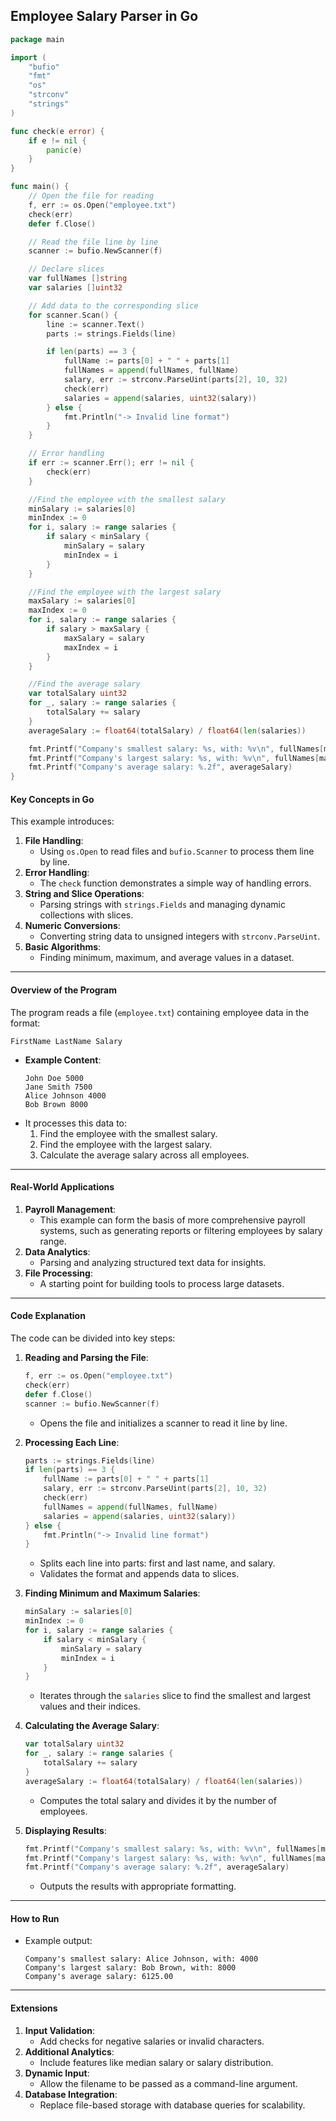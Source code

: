 ## **Employee Salary Parser in Go**

```go
package main

import (
	"bufio"
	"fmt"
	"os"
	"strconv"
	"strings"
)

func check(e error) {
	if e != nil {
		panic(e)
	}
}

func main() {
	// Open the file for reading
	f, err := os.Open("employee.txt")
	check(err)
	defer f.Close()

	// Read the file line by line
	scanner := bufio.NewScanner(f)

	// Declare slices
	var fullNames []string
	var salaries []uint32

	// Add data to the corresponding slice
	for scanner.Scan() {
		line := scanner.Text()
		parts := strings.Fields(line)

		if len(parts) == 3 {
			fullName := parts[0] + " " + parts[1]
			fullNames = append(fullNames, fullName)
			salary, err := strconv.ParseUint(parts[2], 10, 32)
			check(err)
			salaries = append(salaries, uint32(salary))
		} else {
			fmt.Println("-> Invalid line format")
		}
	}

	// Error handling
	if err := scanner.Err(); err != nil {
		check(err)
	}

	//Find the employee with the smallest salary
	minSalary := salaries[0]
	minIndex := 0
	for i, salary := range salaries {
		if salary < minSalary {
			minSalary = salary
			minIndex = i
		}
	}

	//Find the employee with the largest salary
	maxSalary := salaries[0]
	maxIndex := 0
	for i, salary := range salaries {
		if salary > maxSalary {
			maxSalary = salary
			maxIndex = i
		}
	}

	//Find the average salary
	var totalSalary uint32
	for _, salary := range salaries {
		totalSalary += salary
	}
	averageSalary := float64(totalSalary) / float64(len(salaries))

	fmt.Printf("Company's smallest salary: %s, with: %v\n", fullNames[minIndex], minSalary)
	fmt.Printf("Company's largest salary: %s, with: %v\n", fullNames[maxIndex], maxSalary)
	fmt.Printf("Company's average salary: %.2f", averageSalary)
}
```

#### **Key Concepts in Go**
This example introduces:
1. **File Handling**:
   - Using `os.Open` to read files and `bufio.Scanner` to process them line by line.
2. **Error Handling**:
   - The `check` function demonstrates a simple way of handling errors.
3. **String and Slice Operations**:
   - Parsing strings with `strings.Fields` and managing dynamic collections with slices.
4. **Numeric Conversions**:
   - Converting string data to unsigned integers with `strconv.ParseUint`.
5. **Basic Algorithms**:
   - Finding minimum, maximum, and average values in a dataset.

---

#### **Overview of the Program**
The program reads a file (`employee.txt`) containing employee data in the format:
```
FirstName LastName Salary
```
- **Example Content**:
  ```
  John Doe 5000
  Jane Smith 7500
  Alice Johnson 4000
  Bob Brown 8000
  ```
- It processes this data to:
  1. Find the employee with the smallest salary.
  2. Find the employee with the largest salary.
  3. Calculate the average salary across all employees.

---

#### **Real-World Applications**
1. **Payroll Management**:
   - This example can form the basis of more comprehensive payroll systems, such as generating reports or filtering employees by salary range.
2. **Data Analytics**:
   - Parsing and analyzing structured text data for insights.
3. **File Processing**:
   - A starting point for building tools to process large datasets.

---

#### **Code Explanation**
The code can be divided into key steps:

1. **Reading and Parsing the File**:
   ```go
   f, err := os.Open("employee.txt")
   check(err)
   defer f.Close()
   scanner := bufio.NewScanner(f)
   ```
   - Opens the file and initializes a scanner to read it line by line.

2. **Processing Each Line**:
   ```go
   parts := strings.Fields(line)
   if len(parts) == 3 {
       fullName := parts[0] + " " + parts[1]
       salary, err := strconv.ParseUint(parts[2], 10, 32)
       check(err)
       fullNames = append(fullNames, fullName)
       salaries = append(salaries, uint32(salary))
   } else {
       fmt.Println("-> Invalid line format")
   }
   ```
   - Splits each line into parts: first and last name, and salary.
   - Validates the format and appends data to slices.

3. **Finding Minimum and Maximum Salaries**:
   ```go
   minSalary := salaries[0]
   minIndex := 0
   for i, salary := range salaries {
       if salary < minSalary {
           minSalary = salary
           minIndex = i
       }
   }
   ```
   - Iterates through the `salaries` slice to find the smallest and largest values and their indices.

4. **Calculating the Average Salary**:
   ```go
   var totalSalary uint32
   for _, salary := range salaries {
       totalSalary += salary
   }
   averageSalary := float64(totalSalary) / float64(len(salaries))
   ```
   - Computes the total salary and divides it by the number of employees.

5. **Displaying Results**:
   ```go
   fmt.Printf("Company's smallest salary: %s, with: %v\n", fullNames[minIndex], minSalary)
   fmt.Printf("Company's largest salary: %s, with: %v\n", fullNames[maxIndex], maxSalary)
   fmt.Printf("Company's average salary: %.2f", averageSalary)
   ```
   - Outputs the results with appropriate formatting.

---

#### **How to Run**
- Example output:
   ```
   Company's smallest salary: Alice Johnson, with: 4000
   Company's largest salary: Bob Brown, with: 8000
   Company's average salary: 6125.00
   ```

---

#### **Extensions**
1. **Input Validation**:
   - Add checks for negative salaries or invalid characters.
2. **Additional Analytics**:
   - Include features like median salary or salary distribution.
3. **Dynamic Input**:
   - Allow the filename to be passed as a command-line argument.
4. **Database Integration**:
   - Replace file-based storage with database queries for scalability.
